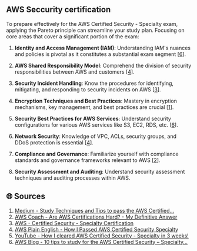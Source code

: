 ## AWS Seccurity certification

To prepare effectively for the AWS Certified Security - Specialty exam, applying the Pareto principle can streamline your study plan. Focusing on core areas that cover a significant portion of the exam:

1. **Identity and Access Management (IAM)**: Understanding IAM's nuances and policies is pivotal as it constitutes a substantial exam segment [[6](https://aws.amazon.com/blogs/training-and-certification/10-tips-to-study-for-the-aws-certified-security-specialty-certification/)].

2. **AWS Shared Responsibility Model**: Comprehend the division of security responsibilities between AWS and customers [[4](https://aws.plainenglish.io/how-i-passed-aws-certified-security-specialty-ef9b5e023a29)].

3. **Security Incident Handling**: Know the procedures for identifying, mitigating, and responding to security incidents on AWS [[3](https://aws.amazon.com/certification/certified-security-specialty/)].

4. **Encryption Techniques and Best Practices**: Mastery in encryption mechanisms, key management, and best practices are crucial [[1](https://medium.com/@richardleecba/study-techniques-and-tips-to-pass-the-aws-certified-solutions-architect-associate-a241834f6526)].

5. **Security Best Practices for AWS Services**: Understand security configurations for various AWS services like S3, EC2, RDS, etc. [[6](https://aws.amazon.com/blogs/training-and-certification/10-tips-to-study-for-the-aws-certified-security-specialty-certification/)].

6. **Network Security**: Knowledge of VPC, ACLs, security groups, and DDoS protection is essential [[4](https://aws.plainenglish.io/how-i-passed-aws-certified-security-specialty-ef9b5e023a29)].

7. **Compliance and Governance**: Familiarize yourself with compliance standards and governance frameworks relevant to AWS [[2](https://www.awscoach.net/aws-certifications-hard/)].

8. **Security Assessment and Auditing**: Understand security assessment techniques and auditing processes within AWS.

## 🌐 Sources
1. [Medium - Study Techniques and Tips to pass the AWS Certified...](https://medium.com/@richardleecba/study-techniques-and-tips-to-pass-the-aws-certified-solutions-architect-associate-a241834f6526)
2. [AWS Coach - Are AWS Certifications Hard? - My Definitive Answer](https://www.awscoach.net/aws-certifications-hard/)
3. [AWS - Certified Security - Specialty Certification](https://aws.amazon.com/certification/certified-security-specialty/)
4. [AWS Plain English - How I Passed AWS Certified Security Specialty](https://aws.plainenglish.io/how-i-passed-aws-certified-security-specialty-ef9b5e023a29)
5. [YouTube - How I cleared AWS Certified Security - Specialty in 3 weeks!](https://www.youtube.com/watch?v=7nMFnqdQL7s)
6. [AWS Blog - 10 tips to study for the AWS Certified Security – Specialty...](https://aws.amazon.com/blogs/training-and-certification/10-tips-to-study-for-the-aws-certified-security-specialty-certification/)
